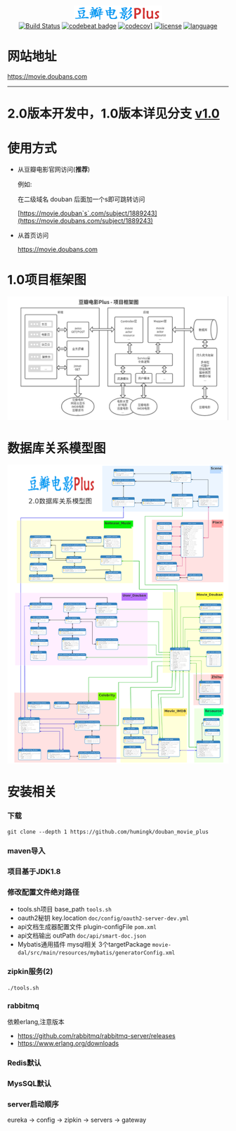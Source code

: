 <div align="center">
<img src="./doc/image/logo3.png"/>
</div>
<div align="center">
<a href="https://travis-ci.org/humingk/douban_movie"><img src="https://travis-ci.org/humingk/douban_movie.svg?branch=master" alt="Build Status"></a>
<a href="https://codebeat.co/projects/github-com-humingk-douban_movie-master"><img src="https://codebeat.co/badges/d666efdf-fbf8-479f-a8ed-dfcb833f0016" alt="codebeat badge"></a>
<a href="https://codecov.io/gh/humingk/douban_movie"><img src="https://codecov.io/gh/humingk/douban_movie/branch/master/graph/badge.svg" alt="codecov]"></a>
<a href=""><img src="https://img.shields.io/github/license/mashape/apistatus.svg" alt="license"></a>
<a href=""><img src="https://img.shields.io/badge/language-java%20python%20javascript-green.svg" alt="language"></a>
</div>

# 网站地址

https://movie.doubans.com

---



# 2.0版本开发中，1.0版本详见分支 [v1.0](https://github.com/humingk/douban_movie_plus/tree/v1.0)

# 使用方式

- 从豆瓣电影官网访问(**推荐**)

  例如:

  在二级域名 douban 后面加一个s即可跳转访问

  [https://movie.douban`s`.com/subject/1889243](https://movie.doubans.com/subject/1889243)

- 从首页访问

  https://movie.doubans.com

# 1.0项目框架图

![](./doc/image/structure.png)

# 数据库关系模型图

![ER关系图](./doc/image/movie_2.0_er.png)

# 安装相关
### 下载
`git clone --depth 1 https://github.com/humingk/douban_movie_plus`
### maven导入
### 项目基于JDK1.8
### 修改配置文件绝对路径
- tools.sh项目 base_path
`tools.sh`
- oauth2秘钥 key.location
`doc/config/oauth2-server-dev.yml`
- api文档生成器配置文件 plugin-configFile
`pom.xml`
- api文档输出 outPath
`doc/api/smart-doc.json`
- Mybatis通用插件 mysql相关 3个targetPackage
`movie-dal/src/main/resources/mybatis/generatorConfig.xml`
### zipkin服务(2)
`./tools.sh`
### rabbitmq 
依赖erlang,注意版本
- <https://github.com/rabbitmq/rabbitmq-server/releases>
- <https://www.erlang.org/downloads>
### Redis默认
### MysSQL默认
### server启动顺序
eureka -> config -> zipkin -> servers -> gateway

